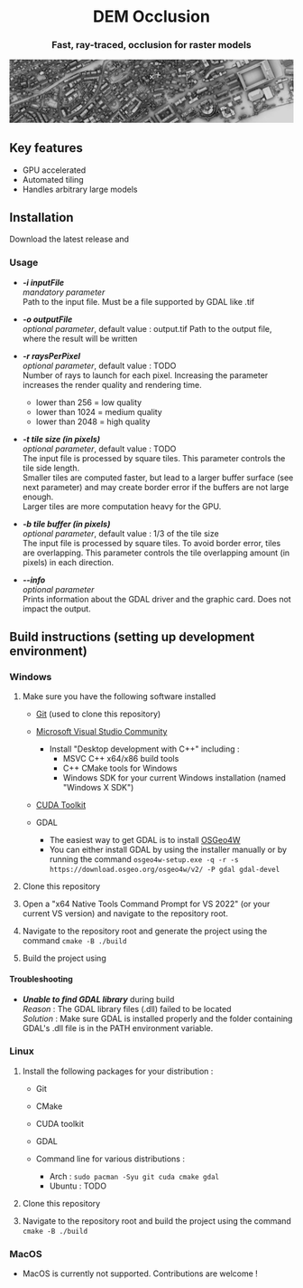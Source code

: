 <h1 align="center">DEM Occlusion</h1>
<h3 align="center">Fast, ray-traced, occlusion for raster models</h3>

![DEM Occlusion example](/assets/neuchatel_banner.jpg)

## Key features

 - GPU accelerated
 - Automated tiling
 - Handles arbitrary large models


## Installation

Download the latest release and 


### Usage

- ***-i inputFile***  
*mandatory parameter*  
Path to the input file. Must be a file supported by GDAL like .tif

- ***-o outputFile***  
*optional parameter*, default value : output.tif
Path to the output file, where the result will be written

- ***-r raysPerPixel***  
*optional parameter*, default value : TODO  
Number of rays to launch for each pixel. Increasing the parameter increases the render quality and rendering time.  
  - lower than 256 = low quality
  - lower than 1024 = medium quality
  - lower than 2048 = high quality 


- ***-t tile size (in pixels)***   
*optional parameter*, default value : TODO  
The input file is processed by square tiles. This parameter controls the tile side length.  
Smaller tiles are computed faster, but lead to a larger buffer surface (see next parameter) and may create border error if the buffers are not large enough.  
Larger tiles are more computation heavy for the GPU.

- ***-b tile buffer (in pixels)***   
*optional parameter*, default value : 1/3 of the tile size  
The input file is processed by square tiles. To avoid border error, tiles are overlapping. This parameter controls the tile overlapping amount (in pixels) in each direction. 

- ***--info***  
*optional parameter*  
Prints information about the GDAL driver and the graphic card. Does not impact the output.  

## Build instructions (setting up development environment)

### Windows

1. Make sure you have the following software installed
    - [Git](https://git-scm.com/downloads) (used to clone this repository)
    - [Microsoft Visual Studio Community](https://visualstudio.microsoft.com/fr/free-developer-offers/) 
      - Install "Desktop development with C++" including :
          - MSVC C++ x64/x86 build tools
          - C++ CMake tools for Windows
          - Windows SDK for your current Windows installation (named "Windows X SDK")

    - [CUDA Toolkit](https://developer.nvidia.com/cuda-toolkit)
    - GDAL
      - The easiest way to get GDAL is to install [OSGeo4W](https://trac.osgeo.org/osgeo4w)
      - You can either install GDAL by using the installer manually or by running the command `osgeo4w-setup.exe -q -r -s https://download.osgeo.org/osgeo4w/v2/ -P gdal gdal-devel`

2. Clone this repository

3. Open a "x64 Native Tools Command Prompt for VS 2022" (or your current VS version) and navigate to the repository root.

4. Navigate to the repository root and generate the project using the command `cmake -B ./build`

5. Build the project using 

#### Troubleshooting

- ***Unable to find GDAL library*** during build  
*Reason* : The GDAL library files (.dll) failed to be located  
*Solution* : Make sure GDAL is installed properly and the folder containing GDAL's .dll file is in the PATH environment variable.



### Linux

1. Install the following packages for your distribution :
    - Git
    - CMake
    - CUDA toolkit
    - GDAL

    - Command line for various distributions :
      - Arch : `sudo pacman -Syu git cuda cmake gdal`
      - Ubuntu : TODO

2. Clone this repository

3. Navigate to the repository root and build the project using the command `cmake -B ./build`

### MacOS

- MacOS is currently not supported. Contributions are welcome !
